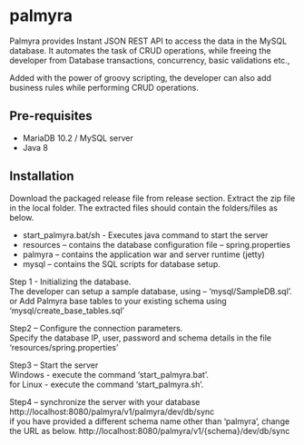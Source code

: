 # palmyra
Palmyra provides Instant JSON REST API to access the data in the MySQL database. It automates the task of CRUD operations, while freeing the developer from Database transactions, concurrency, basic validations etc., 

Added with the power of groovy scripting, the developer can also add business rules while performing CRUD operations.


## Pre-requisites 
* MariaDB 10.2 / MySQL server 
* Java 8 

## Installation 
Download the packaged release file from release section. Extract the zip file in the local folder. The extracted files should contain the folders/files as below.

* start_palmyra.bat/sh -   Executes java command to start the server
* resources – contains the database configuration file – spring.properties
* palmyra – contains the application war and server runtime (jetty)
* mysql – contains the SQL scripts for database setup.



Step 1 - Initializing the database.   
The developer can setup a sample database, using – ‘mysql/SampleDB.sql’. or
Add Palmyra base tables to your existing schema using ‘mysql/create_base_tables.sql’

Step2 – Configure the connection parameters.  
	Specify the database IP, user, password and schema details in the file 
‘resources/spring.properties’

Step3 – Start the server  
 Windows - execute the command ‘start_palmyra.bat’.  
for Linux -  execute the command ‘start_palmyra.sh’. 

Step4 – synchronize the server with your database  
 http://localhost:8080/palmyra/v1/palmyra/dev/db/sync  
if you have provided a different schema name other than ‘palmyra’, change the URL as below.  http://localhost:8080/palmyra/v1/{schema}/dev/db/sync	
